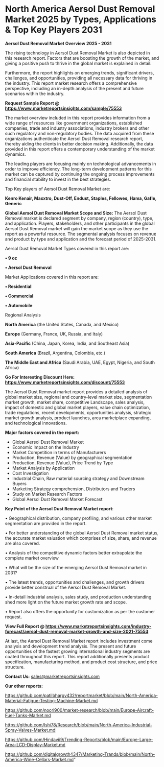 # North America Aersol Dust Removal Market 2025 by Types, Applications & Top Key Players 2031

<Strong> Aersol Dust Removal Market Overview 2025 - 2031</strong>

The rising technology in Aersol Dust Removal Market is also depicted in this research report. Factors that are boosting the growth of the market, and giving a positive push to thrive in the global market is explained in detail.

Furthermore, the report highlights on emerging trends, significant drivers, challenges, and opportunities, providing all necessary data for thriving in the industry. This report market research offers a comprehensive perspective, including an in-depth analysis of the present and future scenarios within the industry.

<strong>Request Sample Report @ <a href=https://www.marketreportsinsights.com/sample/75553>https://www.marketreportsinsights.com/sample/75553</a></strong>

The market overview included in this report provides information from a wide range of resources like government organizations, established companies, trade and industry associations, industry brokers and other such regulatory and non-regulatory bodies. The data acquired from these organizations authenticate the Aersol Dust Removal research report, thereby aiding the clients in better decision making. Additionally, the data provided in this report offers a contemporary understanding of the market dynamics.

The leading players are focusing mainly on technological advancements in order to improve efficiency. The long-term development patterns for this market can be captured by continuing the ongoing process improvements and financial stability to invest in the best strategies.

Top Key players of Aersol Dust Removal Market are:

<strong>Kenro Kenair, Maxxtro, Dust-Off, Endust, Staples, Fellowes, Hama, Gafle, Generic</strong>

<strong><b>Global Aersol Dust Removal Market Scope and Size:</b></strong>
The Aersol Dust Removal market is declared segment by company, region (country), type, and application. Players, stakeholders, and other participants in the global Aersol Dust Removal market will gain the market scope as they use the report as a powerful resource. The segmental analysis focuses on revenue and product by type and application and the forecast period of 2025-2031.

Aersol Dust Removal Market Types covered in this report are:

<strong>• 9 oz

• Aersol Dust Removal</strong>

Market Applications covered in this report are:

<strong>• Residential

• Commercial

• Automobile</strong> 

Regional Analysis

<strong>North America</strong> (the United States, Canada, and Mexico)

<strong>Europe</strong> (Germany, France, UK, Russia, and Italy)

<strong>Asia-Pacific</strong> (China, Japan, Korea, India, and Southeast Asia)

<strong>South America</strong> (Brazil, Argentina, Colombia, etc.)

<strong>The Middle East and Africa</strong> (Saudi Arabia, UAE, Egypt, Nigeria, and South Africa)

<strong>Go For Interesting Discount Here: <a href=https://www.marketreportsinsights.com/discount/75553>https://www.marketreportsinsights.com/discount/75553</a></strong>

The Aersol Dust Removal market report provides a detailed analysis of global market size, regional and country-level market size, segmentation market growth, market share, competitive Landscape, sales analysis, impact of domestic and global market players, value chain optimization, trade regulations, recent developments, opportunities analysis, strategic market growth analysis, product launches, area marketplace expanding, and technological innovations.

<strong><b>Major factors covered in the report:</b></strong>
<ul>
  <li>Global Aersol Dust Removal Market </li>
  <li>Economic Impact on the Industry</li>
  <li>Market Competition in terms of Manufacturers</li>
  <li>Production, Revenue (Value) by geographical segmentation</li>
  <li>Production, Revenue (Value), Price Trend by Type</li>
  <li>Market Analysis by Application</li>
  <li>Cost Investigation</li>
  <li>Industrial Chain, Raw material sourcing strategy and Downstream Buyers</li>
  <li>Marketing Strategy comprehension, Distributors and Traders</li>
  <li>Study on Market Research Factors</li>
  <li>Global Aersol Dust Removal Market Forecast</li>
</ul>

<strong><b>Key Point of the Aersol Dust Removal Market report:</b></strong>

• Geographical distribution, company profiling, and various other market segmentation are provided in the report.

• For better understanding of the global Aersol Dust Removal market status, the accurate market valuation which comprises of size, share, and revenue are also covered.

• Analysis of the competitive dynamic factors better extrapolate the complete market overview

• What will be the size of the emerging Aersol Dust Removal market in 2031?

• The latest trends, opportunities and challenges, and growth drivers provide better construal of the Aersol Dust Removal Market.

• In-detail industrial analysis, sales study, and production understanding shed more light on the future market growth rate and scope.

• Report also offers the opportunity for customization as per the customer request.

<strong><b>View Full Report @ <a href=https://www.marketreportsinsights.com/industry-forecast/aersol-dust-removal-market-growth-and-size-2021-75553>https://www.marketreportsinsights.com/industry-forecast/aersol-dust-removal-market-growth-and-size-2021-75553</a></b></strong>


At last, the Aersol Dust Removal Market report includes investment come analysis and development trend analysis. The present and future opportunities of the fastest growing international industry segments are coated throughout this report. This report additionally presents product specification, manufacturing method, and product cost structure, and price structure.

<strong>Contact Us:</strong>
sales@marketreportsinsights.com

<strong>Our other reports:</strong>

<a href=https://github.com/patilbhargv432/reportmarket/blob/main/North-America-Material-Fatigue-Testing-Machine-Market.md>https://github.com/patilbhargv432/reportmarket/blob/main/North-America-Material-Fatigue-Testing-Machine-Market.md</a>

<a href=https://github.com/noori900/market-research/blob/main/Europe-Aircraft-Fuel-Tanks-Market.md>https://github.com/noori900/market-research/blob/main/Europe-Aircraft-Fuel-Tanks-Market.md</a>

<a href=https://github.com/Ishi78/Research/blob/main/North-America-Industrial-Spray-Valves-Market.md>https://github.com/Ishi78/Research/blob/main/North-America-Industrial-Spray-Valves-Market.md</a>

<a href=https://github.com/Hindavii9/Trending-Reports/blob/main/Europe-Large-Area-LCD-Display-Market.md>https://github.com/Hindavii9/Trending-Reports/blob/main/Europe-Large-Area-LCD-Display-Market.md</a>

<a href=https://github.com/digitalgrowth4347/Marketing-Trands/blob/main/North-America-Wine-Cellars-Market.md>https://github.com/digitalgrowth4347/Marketing-Trands/blob/main/North-America-Wine-Cellars-Market.md</a>"
